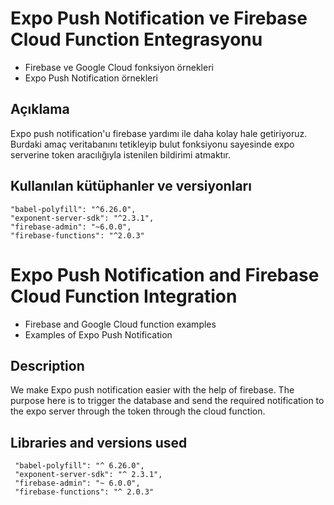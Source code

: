 **Expo Push Notification ve Firebase Cloud Function Entegrasyonu**
==============================================================

 - Firebase ve Google Cloud fonksiyon örnekleri
 - Expo Push Notification örnekleri

**Açıklama**
--------

Expo push notification'u firebase yardımı ile daha kolay hale getiriyoruz. Burdaki amaç veritabanını tetikleyip bulut fonksiyonu sayesinde expo serverine token aracılığıyla istenilen bildirimi atmaktır.

**Kullanılan kütüphanler ve versiyonları**
--------------------------------------

	"babel-polyfill": "^6.26.0",
    "exponent-server-sdk": "^2.3.1",
    "firebase-admin": "~6.0.0",
    "firebase-functions": "^2.0.3"
    
**Expo Push Notification and Firebase Cloud Function Integration**
==============================================================

  - Firebase and Google Cloud function examples
  - Examples of Expo Push Notification

**Description**
--------

We make Expo push notification easier with the help of firebase. The purpose here is to trigger the database and send the required notification to the expo server through the token through the cloud function.

**Libraries and versions used**
--------------------------------------

	 "babel-polyfill": "^ 6.26.0",
     "exponent-server-sdk": "^ 2.3.1",
     "firebase-admin": "~ 6.0.0",
     "firebase-functions": "^ 2.0.3"
